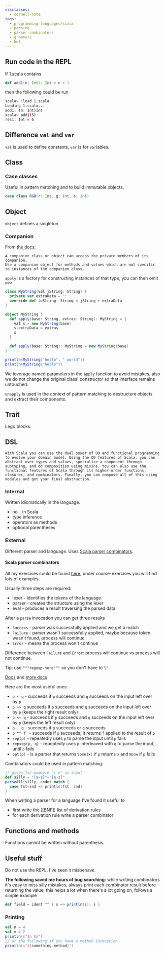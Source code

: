 ```yaml
---
cssclasses:
  - cornell-note
tags:
  - programming-languages/scala
  - parsing
  - parser-combinators
  - grammars
  - bnf
---
```


## Run code in the REPL

If 1.scala contains

```scala
def add1(n: Int): Int = n + 1
```

then the following could be run

```bash
scala> :load 1.scala
Loading 1.scala...
add1: (n: Int)Int
scala> add1(5)
res1: Int = 6
```

## Difference `val` and `var`

`val` is used to define constants, `var` is for `var`iables.

## Class

### Case classes

Useful in pattern matching and to build immutable objects.

```scala
case class RGB(r: Int, g: Int, b: Int)
```

## Object

`object` defines a singleton

### Companion

From [the docs](https://docs.scala-lang.org/tour/singleton-objects.html#companion-objects):

	A companion class or object can access the private members of its companion. 
	Use a companion object for methods and values which are not specific to instances of the companion class.

`apply` is a factory for constructing instances of that type, you can then omit `new`

```scala
class MyString(val jString: String) {
  private var extraData = ""
  override def toString: String = jString + extraData
}

object MyString {
  def apply(base: String, extras: String): MyString = {
    val s = new MyString(base)
    s.extraData = extras
    s
  }

  def apply(base: String): MyString = new MyString(base)
}

println(MyString("hello", " world"))
println(MyString("hello"))
```

We leverage named parameters in the `apply` function to avoid mistakes, also we do not change the original class' constructor so that interface remains untouched.

`unapply` is used in the context of pattern matching to destructure objects and extract their components.

## Trait

Lego blocks.

## DSL

	With Scala you can use the dual power of OO and functional programming to evolve your domain model. Using the OO features of Scala, you can abstract over types and values, specialize a component through subtyping, and do composition using mixins. You can also use the functional features of Scala through its higher-order functions, closures, and combinators. Finally, you can compose all of this using modules and get your final abstraction.

### Internal

Written idiomatically in the language.

* no `;` in Scala
* type inference
* operators as methods
* optional parentheses

### External

Different parser and language. Uses [Scala parser combinators](https://github.com/scala/scala-parser-combinators).

#### Scala parser combinators

All my exercises could be found [here](https://github.com/lazywithclass/learning/tree/master/programming-languages/scala), under course-exercises you will find lots of examples.

Usually three steps are required:
* lexer - identifies the tokens of the language
* parser - creates the structure using the lexer
* eval - produces a result traversing the parsed data

After a `parse` invocation you can get three results
* `Success` - parser was successfully applied and we get a match 
* `Failure` - parser wasn't successfully applied, maybe because token wasn't found, process will continue
* `Error` - means the process won't continue

Difference between `Failure` and `Error`: process will continue vs process will not continue.

Tip: use `"""regexp-here"""` so you don't have to `\"`.

[Docs](https://javadoc.io/static/org.scala-lang.modules/scala-parser-combinators_2.13/2.1.0/scala/util/parsing/combinator/PackratParsers.html) and [more docs](https://javadoc.io/static/org.scala-lang.modules/scala-parser-combinators_2.13/2.3.0/scala/util/parsing/combinator/Parsers$Parser.html)

Here are the most useful ones:
* `p ~ q` - succeeds if `p` succeeds and `q` succeeds on the input left over by `p`
* `p ~> q` succeeds if `p` succeeds and `q` succeeds on the input left over by `p` (keeps the right result only)
* `p <~ q` - succeeds if `p` succeeds and `q` succeeds on the input left over by `p` (keeps the left result only)
* `p | q` - succeeds if `p` succeeds or `q` succeeds
* `p ^^ f ` - succeeds if `p` succeeds; it returns `f` applied to the result of `p`
* `rep(p)` - repeatedly uses `p` to parse the input until `p` fails
* `repsep(p, q)` - repeatedly uses `p` interleaved with `q` to parse the input, until `p` fails
* `opt(p)` - is a parser that returns `Some(x)` if `p` returns `x` and `None` if `p` fails

Combinators could be used in pattern matching:

```scala
// given for example "c e" as input
def silly = "[a-z]"~"[a-z]"
parseAll(silly, code) match {
  case fst~snd => println(fst, snd)
}
```

When writing a parser for a language I've found it useful to 
* first write the [[BNF]] list of derivation rules
* for each derivation rule write a parser combinator

## Functions and methods

Functions cannot be written without parenthesis.

## Useful stuff

Do not use the REPL. I've seen it misbehave.

**The following saved me hours of bug searching:** while writing combinators it's easy to miss silly mistakes, always print each combinator result before returning the value, this helps a lot when there's a lot going on, follows a simple example 

```scala
def field = ident ^^ { s => println(s); s }
```

### Printing

```scala
val n = 4
val m = 2
println(s"$n $m")
// or the following if you have a method invocation
println(s"${something.method}")
```
